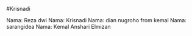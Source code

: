 #Krisnadi



Nama: Reza dwi
Nama: Krisnadi
Nama: dian nugroho from kemal
Nama: sarangidea
Nama: Kemal Anshari Elmizan

